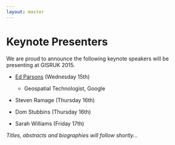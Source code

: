 ```yaml
---
layout: master
---
```


Keynote Presenters
================

We are proud to announce the following keynote speakers will be presenting at GISRUK 2015.

 - [Ed Parsons](http://www.edparsons.com/) (Wednesday 15th)
 	- Geospatial Technologist, Google
       
 - Steven Ramage (Thursday 16th)
 
 - Dom Stubbins (Thursday 16th)
 
 - Sarah Williams (Friday 17th)
 
_Titles, abstracts and biographies will follow shortly..._